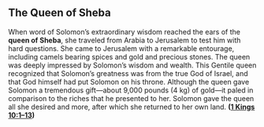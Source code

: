 
## The Queen of Sheba

When word of Solomon’s extraordinary wisdom reached the ears of the **queen of Sheba**, she traveled from Arabia to Jerusalem to test him with hard questions. She came to Jerusalem with a remarkable entourage, including camels bearing spices and gold and precious stones. The queen was deeply impressed by Solomon’s wisdom and wealth. This Gentile queen recognized that Solomon’s greatness was from the true God of Israel, and that God himself had put Solomon on his throne. Although the queen gave Solomon a tremendous gift—about 9,000 pounds (4 kg) of gold—it paled in comparison to the riches that he presented to her. Solomon gave the queen all she desired and more, after which she returned to her own land. **([1 Kings 10:1–13](https://www.esv.org/1+Kings+10%3A1%E2%80%9313/))**

